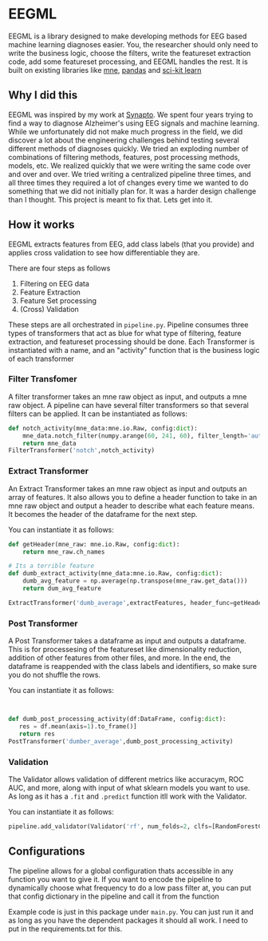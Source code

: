 # EEGML
EEGML is a library designed to make developing methods for EEG based machine learning diagnoses easier. You, the researcher should only need to write the business logic, choose the filters, write the featureset extraction code, add some featureset processing, and EEGML handles the rest. It is built on existing libraries like [mne](https://mne.tools/stable/index.html), [pandas](https://pandas.pydata.org/) and [sci-kit learn](https://scikit-learn.org/stable/)

## Why I did this

EEGML was inspired by my work at [Synapto](www.synapto.io). We spent four years trying to find a way to diagnose Alzheimer's using EEG signals and machine learning. While we unfortunately did not make much progress in the field, we did discover a lot about the engineering challenges behind testing several different methods of diagnoses quickly. We tried an exploding number of combinations of filtering methods, features, post processing methods, models, etc. We realized quickly that we were writing the same code over and over and over. We tried writing a centralized pipeline three times, and all three times they required a lot of changes every time we wanted to do something that we did not initially plan for. It was a harder design challenge than I thought. This project is meant to fix that. Lets get into it. 

## How it works

EEGML extracts features from EEG, add class labels (that you provide) and applies cross validation to see how differentiable they are. 

There are four steps as follows

1. Filtering on EEG data
2. Feature Extraction
3. Feature Set processing
4. (Cross) Validation

These steps are all orchestrated in `pipeline.py`. Pipeline consumes three types of transformers that act as blue for what type of filtering, feature extraction, and featureset processing should be done. Each Transformer is instantiated with a name, and an "activity" function that is the business logic of each transformer

### Filter Transfomer
A filter transformer takes an mne raw object as input, and outputs a mne raw object. A pipeline can have several filter transformers so that several filters can be applied.
It can be instantiated as follows: 
```python
def notch_activity(mne_data:mne.io.Raw, config:dict):
    mne_data.notch_filter(numpy.arange(60, 241, 60), filter_length='auto',phase='zero')
    return mne_data
FilterTransformer('notch',notch_activity)
```

### Extract Transformer
An Extract Transformer takes an mne raw object as input and outputs an array of features. It also allows you to define a header function to take in an mne raw object and output a header to describe what each feature means. It becomes the header of the dataframe for the next step.

You can instantiate it as follows:
```python
def getHeader(mne_raw: mne.io.Raw, config:dict):
    return mne_raw.ch_names

# Its a terrible feature
def dumb_extract_activity(mne_data:mne.io.Raw, config:dict):
    dumb_avg_feature = np.average(np.transpose(mne_raw.get_data()))
    return dum_avg_feature

ExtractTransformer('dumb_average',extractFeatures, header_func=getHeader)    
```

### Post Transformer
A Post Transformer takes a dataframe as input and outputs a dataframe. This is for processesing of the featureset like dimensionality reduction, addition of other features from other files, and more. In the end, the dataframe is reappended with the class labels and identifiers, so make sure you do not shuffle the rows.

You can instantiate it as follows:
 ```python


def dumb_post_processing_activity(df:DataFrame, config:dict):
    res = df.mean(axis=1).to_frame()]
    return res
PostTransformer('dumber_average',dumb_post_processing_activity)

 ```

### Validation
The Validator allows validation of different metrics like accuracym, ROC AUC, and more, along with input of what sklearn models you want to use. As long as it has a `.fit` and `.predict` function itll work with the Validator.

You can instantiate it as follows:
```python
pipeline.add_validator(Validator('rf', num_folds=2, clfs=[RandomForestClassifier()]))

```

## Configurations
The pipeline allows for a global configuration thats accessible in any function you want to give it. If you want to encode the pipeline to dynamically choose what frequency to do a low pass filter at, you can put that  config dictionary in the pipeline and call it from the function 

Example code is just in this package under `main.py`. You can just run it and as long as you have the dependent packages it should all work. I need to put in the requirements.txt for this.

